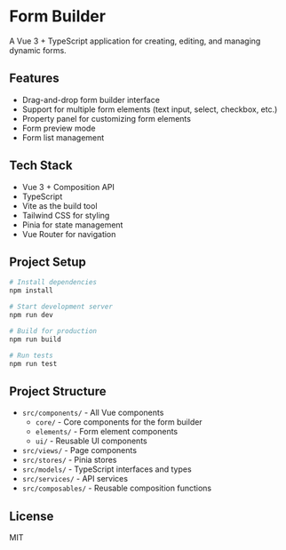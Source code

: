 # Form Builder

A Vue 3 + TypeScript application for creating, editing, and managing dynamic forms.

## Features

- Drag-and-drop form builder interface
- Support for multiple form elements (text input, select, checkbox, etc.)
- Property panel for customizing form elements
- Form preview mode
- Form list management

## Tech Stack

- Vue 3 + Composition API
- TypeScript
- Vite as the build tool
- Tailwind CSS for styling
- Pinia for state management
- Vue Router for navigation

## Project Setup

```sh
# Install dependencies
npm install

# Start development server
npm run dev

# Build for production
npm run build

# Run tests
npm run test
```

## Project Structure

- `src/components/` - All Vue components
  - `core/` - Core components for the form builder
  - `elements/` - Form element components
  - `ui/` - Reusable UI components
- `src/views/` - Page components
- `src/stores/` - Pinia stores
- `src/models/` - TypeScript interfaces and types
- `src/services/` - API services
- `src/composables/` - Reusable composition functions

## License

MIT

